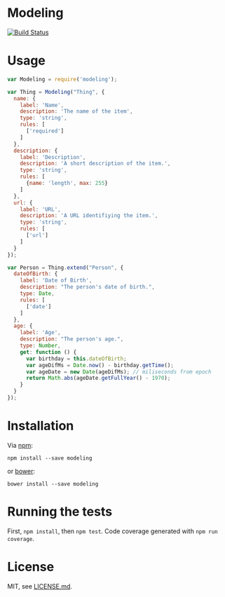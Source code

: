 # Modeling

[![Build Status](https://travis-ci.org/codemix/modeling.svg?branch=master)](https://travis-ci.org/codemix/modeling)


# Usage

```js
var Modeling = require('modeling');

var Thing = Modeling("Thing", {
  name: {
    label: 'Name',
    description: 'The name of the item',
    type: 'string',
    rules: [
      ['required']
    ]
  },
  description: {
    label: 'Description',
    description: 'A short description of the item.',
    type: 'string',
    rules: [
      {name: 'length', max: 255}
    ]
  },
  url: {
    label: 'URL',
    description: 'A URL identifiying the item.',
    type: 'string',
    rules: [
      ['url']
    ]
  }
});

var Person = Thing.extend("Person", {
  dateOfBirth: {
    label: 'Date of Birth',
    description: "The person's date of birth.",
    type: Date,
    rules: [
      ['date']
    ]
  },
  age: {
    label: 'Age',
    description: "The person's age.",
    type: Number,
    get: function () {
      var birthday = this.dateOfBirth;
      var ageDifMs = Date.now() - birthday.getTime();
      var ageDate = new Date(ageDifMs); // miliseconds from epoch
      return Math.abs(ageDate.getFullYear() - 1970);
    }
  }
});

```

# Installation

Via [npm](https://npmjs.org/package/modeling):

    npm install --save modeling


or [bower](http://bower.io/search/?q=modeling):


    bower install --save modeling



# Running the tests

First, `npm install`, then `npm test`. Code coverage generated with `npm run coverage`.


# License

MIT, see [LICENSE.md](LICENSE.md).

